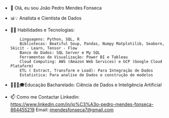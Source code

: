 - 👋 Olá, eu sou João Pedro Mendes Fonseca
- 📊💡 Analista e Cientista de Dados
- 🚀🧠 Habilidades e Tecnologias:
  
          Linguagens: Python, SQL, R
          Bibliotecas: Beatiful Soup, Pandas, Numpy Matplotilib, Seaborn, Skicit - Learn, Tensor - Flow
          Banco de Dados: SQL Server e My SQL
          Ferramentas de Visualização: Power BI e Tableau
          Cloud Computing: AWS (Amazon Web Services) e GCP (Google Cloud Plataform)
          ETL ( Extract, Transform e Load): Para Integração de Dados
          Estatistica: Para analise de Dados e construção de modelos

- 👨🏾‍🎓🎓Educação
        Bacharelado: Ciência de Dados e Inteligência Artificial

- 📫 Como me Contactar
        Linkedin: https://www.linkedin.com/in/jo%C3%A3o-pedro-mendes-fonseca-864455219
        Email: jmendesfonseca7@gmail.com
<!---
JP-1077/JP-1077 is a ✨ special ✨ repository because its `README.md` (this file) appears on your GitHub profile.
You can click the Preview link to take a look at your changes.
--->
